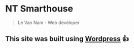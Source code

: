 # NT Smarthouse 
> Le Van Nam - Web developer
## This site was built using [Wordpress](https://wordpress.org/) :+1: